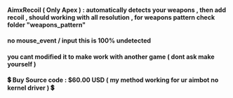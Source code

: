 #### AimxRecoil ( Only Apex ) : automatically detects your weapons , then add recoil , should working with all resolution , for weapons pattern check folder "weapons_pattern"
#### no mouse_event / input this is 100% undetected
#### you cant modified it to make work with another game ( dont ask make yourself )
#### 💲 Buy Source code : $60.00 USD ( my method working for ur aimbot no kernel driver ) 💲
